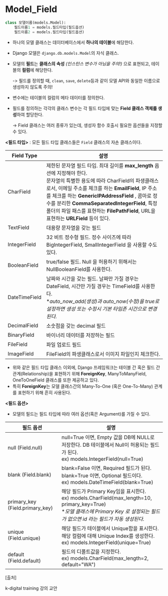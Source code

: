# Model_Field

~~~ python
class 모델이름(models.Model):
    필드이름1 = models.필드타입(필드옵션)
    필드이름2 = models.필드타입(필드옵션)
~~~

- 하나의 모델 클래스는 데이터베이스에서 **하나의 테이블**에 해당한다.

- Django 모델은 `django.db.models.Model`의 자식 클래스.

- 모델의 **필드**는 **클래스의 속성** *(인스턴스 변수가 아님을 주의!)* 으로 표현되고, 테이블의 **컬럼**에 해당한다.

  -> 필드를 정의할 때, `clean`, `save`, `delete`등과 같이 모델 API와 동일한 이름으로 생성하지 않도록 주의!

- 변수에는 테이블의 컬럼의 메타 데이터를 정의한다. 

- 필드를 정의하는 각각의 클래스 변수는 각 필드 타입에 맞는 **Field 클래스 객체를 생성**하여 할당한다.  

  -> Field 클래스는 여러 종류가 있는데, 생성자 함수 호출시 필요한 옵션들을 지정할 수 있다. 



**<필드 타입>** : 모든 필드 타입 클래스들은 `Field` 클래스의 자손 클래스이다.

| Field Type    | 설명                                                         |
| ------------- | ------------------------------------------------------------ |
| CharField     | 제한된 문자열 필드 타입. 최대 길이를 **max_length** 옵션에 지정해야 한다. <br />문자열의 특별한 용도에 따라 CharField의 파생클래스로서, 이메일 주소를 체크를 하는 **EmailField**, IP 주소를 체크를 하는 **GenericIPAddressField** , 콤마로 정수를 분리한 **CommaSeparatedIntegerField**, 특정 폴더의 파일 패스를 표현하는 **FilePathField**, URL을 표현하는 **URLField** 등이 있다. |
| TextField     | 대용량 문자열을 갖는 필드                                    |
| IntegerField  | 32 비트 정수형 필드. 정수 사이즈에 따라 BigIntegerField, SmallIntegerField 을 사용할 수도 있다. |
| BooleanField  | true/false 필드. Null 을 허용하기 위해서는 NullBooleanField를 사용한다. |
| DateTimeField | 날짜와 시간을 갖는 필드. 날짜만 가질 경우는 DateField, 시간만 가질 경우는 TimeField를 사용한다.<br />**auto_now_add(생성)과 auto_now(수정)을 true로 설정하면 생성 또는 수정시 기본 타임존 시간으로 변경된다.* |
| DecimalField  | 소숫점을 갖는 decimal 필드                                   |
| BinaryField   | 바이너리 데이터를 저장하는 필드                              |
| FileField     | 파일 업로드 필드                                             |
| ImageField    | FileField의 파생클래스로서 이미지 파일인지 체크한다.         |

- 위와 같은 필드 타입 클래스 이외에, Django 프레임워크는 테이블 간 혹은 필드 간 관계(Relationship)을 표현하기 위해 **ForeignKey**, ManyToManyField, OneToOneField 클래스를 또한 제공하고 있다. 
- 특히 **ForeignKey**는 모델 클래스간의 Many-To-One (혹은 One-To-Many) 관계를 표현하기 위해 흔히 사용된다. 



**<필드 옵션>**

- 모델의 필드는 필드 타입에 따라 여러 옵션(혹은 Argument)를 가질 수 있다. 

| 필드 옵션                       | 설명                                                         |
| ------------------------------- | ------------------------------------------------------------ |
| null (Field.null)               | null=True 이면, Empty 값을 DB에 NULL로 저장한다. DB 테이블에서 Null이 허용되는 필드가 된다.<br />ex) models.IntegerField(null=True) |
| blank (Field.blank)             | blank=False 이면, Required 필드가 된다. blank=True 이면, Optional 필드이다.<br />ex) models.DateTimeField(blank=True) |
| primary_key (Field.primary_key) | 해당 필드가 Primary Key임을 표시한다.<br />ex) models.CharField(max_length=10, primary_key=True)<br />**모델 클래스에 Primary Key 로 설정되는 필드가 없으면 id 라는 필드가 자동 생성된다.* |
| unique (Field.unique)           | 해당 필드가 테이블에서 Unique함을 표시한다. 해당 컬럼에 대해 Unique Index를 생성한다.<br />ex) models.IntegerField(unique=True) |
| default (Field.default)         | 필드의 디폴트값을 지정한다. <br />ex) models.CharField(max_length=2, default="WA") |



[출처] 

k-digital training 강의 교안